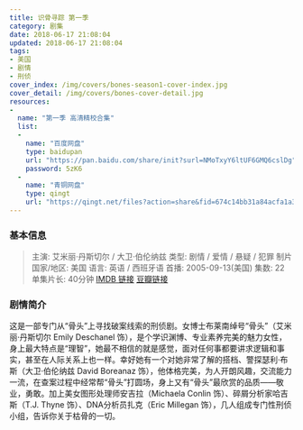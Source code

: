 ```yaml
---
title: 识骨寻踪 第一季
category: 剧集
date: 2018-06-17 21:08:04
updated: 2018-06-17 21:08:04
tags:
- 美国
- 剧情
- 刑侦
cover_index: /img/covers/bones-season1-cover-index.jpg
cover_detail: /img/covers/bones-cover-detail.jpg
resources:
-
  name: "第一季 高清精校合集"
  list:
  -
    name: "百度网盘"
    type: baidupan
    url: "https://pan.baidu.com/share/init?surl=NMoTxyY6ltUF6GMQ6cslDg"
    password: 5zK6
  -
    name: "青铜网盘"
    type: qingt
    url: "https://qingt.net/files?action=share&fid=674c14bb31a84acfa1a385bf9990406e"
---
```


### 基本信息

>主演: 艾米丽·丹斯切尔 / 大卫·伯伦纳兹
类型: 剧情 / 爱情 / 悬疑 / 犯罪
制片国家/地区: 美国
语言: 英语 / 西班牙语
首播: 2005-09-13(美国)
集数: 22
单集片长: 40分钟
[IMDB 链接](https://www.imdb.com/title/tt0460627)
[豆瓣链接](https://movie.douban.com/subject/1427819/)

### 剧情简介

这是一部专门从“骨头”上寻找破案线索的刑侦剧。女博士布莱南绰号“骨头”（艾米丽·丹斯切尔 Emily Deschanel 饰），是个学识渊博、专业素养完美的魅力女性，身上最大特点是“理智”，她最不相信的就是感觉，面对任何事都要讲求逻辑和事实，甚至在人际关系上也一样。幸好她有一个对她非常了解的搭档、警探瑟利·布斯（大卫·伯伦纳兹 David Boreanaz 饰），他体格完美，为人开朗风趣，交流能力一流，在查案过程中经常帮“骨头”打圆场，身上又有“骨头”最欣赏的品质——敬业，勇敢。加上美女图形处理师安吉拉（Michaela Conlin 饰）、碎屑分析家哈吉斯（T.J. Thyne 饰）、DNA分析员扎克（Eric Millegan 饰），几人组成专门性刑侦小组，告诉你关于枯骨的一切。
